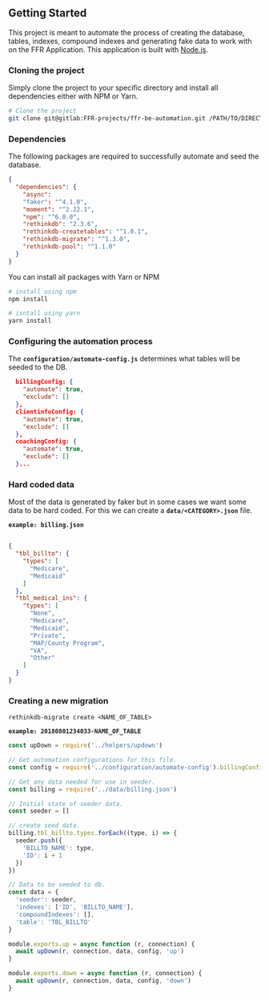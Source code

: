 ## Getting Started
This project is meant to automate the process of creating the database, tables, indexes, compound indexes and generating fake data to work with on the FFR Application. This application is built with [Node.js](https://nodejs.org/en/).


### Cloning the project
Simply clone the project to your specific directory and install all dependencies either with NPM or Yarn.

``` sh
# Clone the project
git clone git@gitlab:FFR-projects/ffr-be-automation.git /PATH/TO/DIRECTORY/
```

### Dependencies
The following packages are required to successfully automate and seed the database.

```json
{
  "dependencies": {
    "async":
    "faker": "^4.1.0",
    "moment": "^2.22.1",
    "npm": "^6.0.0",
    "rethinkdb": "2.3.6",
    "rethinkdb-createtables": "^1.0.1",
    "rethinkdb-migrate": "^1.3.0",
    "rethinkdb-pool": "^1.1.0"
  }
}
```
You can install all packages with Yarn or NPM
``` sh
# install using npm
npm install

# isntall using yarn
yarn install
```


### Configuring the automation process
The **`configuration/automate-config.js`** determines what tables will be seeded to the DB.

``` json
  billingConfig: {
    "automate": true,
    "exclude": []
  },
  clientinfoConfig: {
    "automate": true,
    "exclude": []
  },
  coachingConfig: {
    "automate": true,
    "exclude": []
  }...
```

### Hard coded data
Most of the data is generated by faker but in some cases we want some data to be hard coded. For this we can create a **`data/<CATEGORY>.json`** file.

**`example: billing.json`**

```json 

{
  "tbl_billto": {
    "types": [
      "Medicare",
      "Medicaid"
    ]
  },
  "tbl_medical_ins": {
    "types": [
      "None",
      "Medicare",
      "Medicaid",
      "Private",
      "MAP/County Program",
      "VA",
      "Other"
    ]
  }
}
```

### Creating a new migration

```terminal
rethinkdb-migrate create <NAME_OF_TABLE>
```

**`example: 20180801234033-NAME_OF_TABLE`**

```javascript
const upDown = require('../helpers/updown')

// Get automation configurations for this file.
const config = require('../configuration/automate-config').billingConfig

// Get any data needed for use in seeder.
const billing = require('../data/billing.json')

// Initial state of seeder data.
const seeder = []

// create seed data.
billing.tbl_billto.types.forEach((type, i) => {
  seeder.push({
    'BILLTO_NAME': type,
    'ID': i + 1
  })
})

// Data to be seeded to db.
const data = {
  'seeder': seeder,
  'indexes': ['ID', 'BILLTO_NAME'],
  'compoundIndexes': [],
  'table': 'TBL_BILLTO'
}

module.exports.up = async function (r, connection) {
  await upDown(r, connection, data, config, 'up')
}

module.exports.down = async function (r, connection) {
  await upDown(r, connection, data, config, 'down')
}
```
